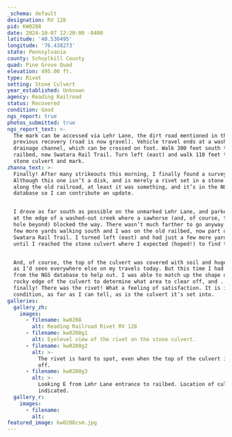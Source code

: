 ```yaml
---
_schema: default
designation: RV 128
pid: KW0208
date: 2024-10-07 12:20:00 -0400
latitude: '40.530495'
longitude: '76.438273'
state: Pennsylvania
county: Schuylkill County
quad: Pine Grove Quad
elevation: 495.00 ft.
type: Rivet
setting: Stone Culvert
year_established: Unknown
agency: Reading Railroad
status: Recovered
condition: Good
ngs_report: true
photos_submitted: true
ngs_report_text: >-
  The mark can be accessed via Lehr Lane, the dirt road mentioned in the
  previous recovery (road is now gravel). Vehicle travel ends at a washed-out
  drainage channel, which can be crossed on foot. Walk 300 feet south to old
  railbed, now Swatara Rail Trail. Turn left (east) and walk 110 feet to the
  stone culvert and mark.
zhanna_text: >-
  Finally! After many strikeouts this morning, I finally found a survey marker!
  Although this one isn’t a disk, and is merely a rivet set in a stone culvert
  along the old railroad, at least it was something, and it’s in the NGS
  database so I can contribute an update.


  I drove as far south as possible on the unmarked Lehr Lane, and parked the car
  at the edge of a washed-out creek where a sawhorse (and, of course, the giant
  hole beyond) blocked the way. There wasn’t much farther to go anyway: just a
  few more yards walking south and I was on the old railbed, now part of the
  Swatara Rail Trail. I turned left (east) and had just a few more yards to walk
  until I reached the stone culvert where I expected (hoped!) to find the rivet.


  And, of course, the top of the culvert was covered with soil and huge thorns,
  as I’d seen everywhere else on my travels today. But this time I had a photo
  from the NGS database to help out. I was able to match up the shape of the
  rocky edge of the culvert to determine what area to clear off, and ...
  finally! There was the rivet! What a feeling of satisfaction. It is in good
  condition, as far as I can tell, as is the culvert it’s set into.
galleries:
  gallery_zh:
    images:
      - filename: kw0208
        alt: Reading Railroad Rivet RV 128
      - filename: kw0208g1
        alt: Eyelevel view of the rivet on the stone culvert.
      - filename: kw0208g2
        alt: >-
          The rivet is hard to spot, even when the top of the culvert is cleared
          off.
      - filename: kw0208g3
        alt: >-
          Looking E from Lehr Lane entrance to railbed. Location of culvert
          indicated.
  gallery_r:
    images:
      - filename:
        alt:
featured_image: kw0208csm.jpg
---
```

